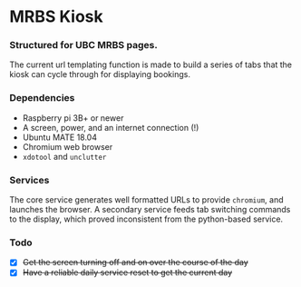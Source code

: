 # MRBS Kiosk

### Structured for UBC MRBS pages. 

The current url templating function is made to build a series of tabs that the kiosk can cycle through for displaying bookings.

### Dependencies

 - Raspberry pi 3B+ or newer
 - A screen, power, and an internet connection (!)
 - Ubuntu MATE 18.04
 - Chromium web browser
 - `xdotool` and `unclutter`

### Services

The core service generates well formatted URLs to provide `chromium`, and launches the browser. A secondary service feeds tab switching commands to the display, which proved inconsistent from the python-based service.

### Todo

 - [x] ~~Get the screen turning off and on over the course of the day~~
 - [x] ~~Have a reliable daily service reset to get the current day~~

